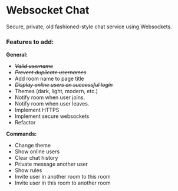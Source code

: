 # Websocket Chat
Secure, private, old fashioned-style chat service using Websockets.
<h3>Features to add:</h3>

<p><b>General:</b></p>
<ul>
  <li><s><i>Valid username</i></s></li>
  <li><s><i>Prevent duplicate usernames</i></s></li>
  <li>Add room name to page title</li>
  <li><s><i>Display online users on successful login</i></s></li>
  <li>Themes (dark, light, modern, etc.)</li>
  <li>Notify room when user joins.</li>
  <li>Notify room when user leaves.</li>
  <li>Implement HTTPS</li>
  <li>Implement secure websockets</li>
  <li>Refactor</li>
</ul>

<p><b>Commands:</b></p>
<ul>
  <li>Change theme</li>
  <li>Show online users</li>
  <li>Clear chat history</li>
  <li>Private message another user</li>
  <li>Show rules</li>
  <li>Invite user in another room to this room</li>
  <li>Invite user in this room to another room</li>
</ul>
